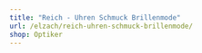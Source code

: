 ```yaml
---
title: "Reich - Uhren Schmuck Brillenmode"
url: /elzach/reich-uhren-schmuck-brillenmode/
shop: Optiker
---
```

